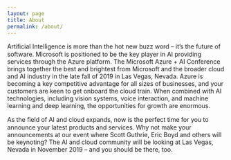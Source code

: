 ```yaml
---
layout: page
title: About
permalink: /about/
---
```


Artiﬁcial Intelligence is more than the hot new buzz word – it’s the future of software. Microsoft is positioned to be the key player in AI providing services through the Azure platform. The Microsoft Azure + AI Conference brings together the best and brightest from Microsoft and the broader cloud and AI industry in the late fall of 2019 in Las Vegas, Nevada. Azure is becoming a key competitive advantage for all sizes of businesses, and your customers are keen to get onboard the cloud train. When combined with AI technologies, including vision systems, voice interaction, and machine learning and deep learning, the opportunities for growth are enormous.

As the ﬁeld of AI and cloud expands, now is the perfect time for you to announce your latest products and services. Why not make your announcements at our event where Scott Guthrie, Eric Boyd and others will be keynoting? The AI and cloud community will be looking at Las Vegas, Nevada in November 2019 – and you should be there, too.


[AzureAI-organization]: https://github.com/MicrosoftAzureAIConferenceFall2019
